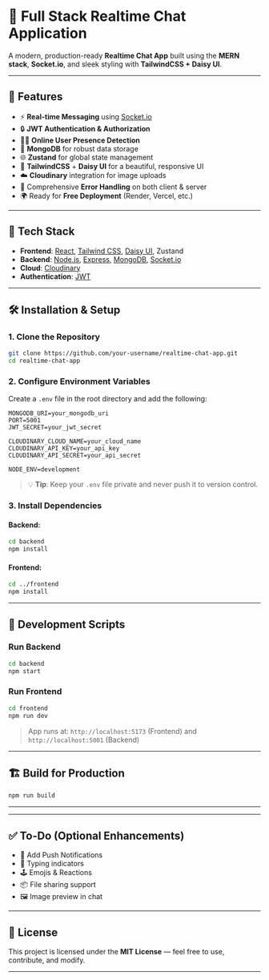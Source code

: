 # 💬 Full Stack Realtime Chat Application

A modern, production-ready **Realtime Chat App** built using the **MERN stack**, **Socket.io**, and sleek styling with **TailwindCSS + Daisy UI**.

---

## 🚀 Features

- ⚡ **Real-time Messaging** using [Socket.io](w)  
- 🔒 **JWT Authentication & Authorization**  
- 🧑‍💻 **Online User Presence Detection**  
- 💾 **MongoDB** for robust data storage  
- 🌐 **Zustand** for global state management  
- 🎨 **TailwindCSS** + **Daisy UI** for a beautiful, responsive UI  
- ☁️ **Cloudinary** integration for image uploads  
- 🧰 Comprehensive **Error Handling** on both client & server  
- 🌍 Ready for **Free Deployment** (Render, Vercel, etc.)

---

## 📁 Tech Stack

- **Frontend**: [React](w), [Tailwind CSS](w), [Daisy UI](w), Zustand  
- **Backend**: [Node.js](w), [Express](w), [MongoDB](w), [Socket.io](w)  
- **Cloud**: [Cloudinary](w)  
- **Authentication**: [JWT](w)

---

## 🛠️ Installation & Setup

### 1. Clone the Repository

```bash
git clone https://github.com/your-username/realtime-chat-app.git
cd realtime-chat-app
```

### 2. Configure Environment Variables

Create a `.env` file in the root directory and add the following:

```env
MONGODB_URI=your_mongodb_uri
PORT=5001
JWT_SECRET=your_jwt_secret

CLOUDINARY_CLOUD_NAME=your_cloud_name
CLOUDINARY_API_KEY=your_api_key
CLOUDINARY_API_SECRET=your_api_secret

NODE_ENV=development
```

> 💡 **Tip**: Keep your `.env` file private and never push it to version control.

### 3. Install Dependencies

#### Backend:

```bash
cd backend
npm install
```

#### Frontend:

```bash
cd ../frontend
npm install
```

---

## 🧪 Development Scripts

### Run Backend

```bash
cd backend
npm start
```

### Run Frontend

```bash
cd frontend
npm run dev
```

> App runs at: `http://localhost:5173` (Frontend) and `http://localhost:5001` (Backend)

---

## 🏗️ Build for Production

```bash
npm run build
```

---

---

## ✅ To-Do (Optional Enhancements)

- 🔔 Add Push Notifications  
- 🧵 Typing indicators  
- 🕹️ Emojis & Reactions  
- 📦 File sharing support  
- 🖼️ Image preview in chat  

---

## 📄 License

This project is licensed under the **MIT License** — feel free to use, contribute, and modify.

---
